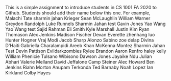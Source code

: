 This is a simple assignment to introduce students in CS 1001 FA 2020 to Github. Students should add their name below this one. For example,
Malachi Tate 
sharmin jahan
Krieger
Sean McLaughlin
William Warner
Greydon Randolph
Luke Runnels
Sharmin Jahan test
Gavin Jones
Yao Wang
Yao Wang test
Sajid Rahman
Eli Smith
Kyle Marshall
Justin Kim
Ryan Thomason
Alex Jenkins
Madison Fischer 
Devan Everette 
zhenhang luo
Hunter Hogner
Vraj Modi
Jacob Sharp
Alonzo Sabino
zoe delap
Divina D'Haiti
Gabriella Charalampidi
Areeb Khan
McKenna Montez
Sharmin Jahan Test
Devin Pattison
Evildarkzombies
Rylee Brandon
Aaron Renfro
haley kelly
William Phenicie
Tulsano Wibisono
Dawson Jones
Jayaike Ndu
Julian Abhari
Valerie Melland
David Jeffalone
Camp Steiner
Alec Howard
Ben Jenkins
Riahn Morton
Anupam Terkonda
Ted Barnaby
Noah Lopez
Ian Kirkland
Colby Hayes


